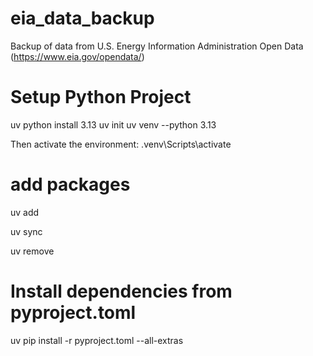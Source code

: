 # eia_data_backup
Backup of data from U.S. Energy Information Administration Open Data (https://www.eia.gov/opendata/)
# Setup Python Project

uv python install 3.13
uv init <NAME OF PROJECT>
uv venv --python 3.13

Then activate the environment: .venv\Scripts\activate

# add packages
uv add <PACKAGE NAME>	

uv sync

uv remove <PACKAGE NAME>


# Install dependencies from pyproject.toml
uv pip install -r pyproject.toml --all-extras

